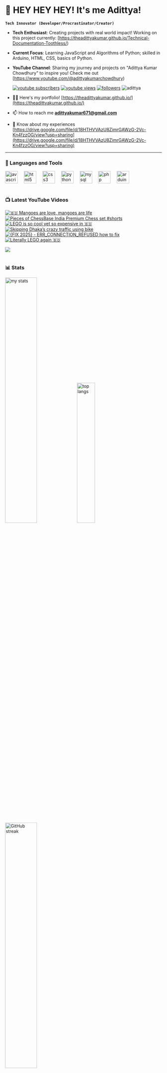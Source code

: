 # 👑 HEY HEY HEY! It's me Adittya!

**`Tech Innovator (Developer/Procrastinator/Creator)`**

- **Tech Enthusiast**: Creating projects with real world impact! Working on this project currently: [https://theadittyakumar.github.io/Technical-Documentation-Toothless/)
- **Current Focus**: Learning JavaScript and Algorithms of Python; skilled in Arduino, HTML, CSS, basics of Python.
- **YouTube Channel**: Sharing my journey and projects on "Adittya Kumar Chowdhury" to inspire you! Check me out [https://www.youtube.com/@adittyakumarchowdhury) 

   <p align="left">
      <a href="https://www.youtube.com/channel/UCu68HfYtlcXFI7kNhnSdspA?sub_confirmation=1">
         <img alt="youtube subscribers" title="Subscribe to my YouTube channel" src="https://custom-icon-badges.demolab.com/youtube/channel/subscribers/UCu68HfYtlcXFI7kNhnSdspA?color=%23E05D44&label=SUBSCRIBE&logo=video&logoColor=white&style=for-the-badge&labelColor=CE4630"/></a> 
      <a href="https://www.youtube.com/c/adittyakumarchowdhury">
         <img alt="youtube views" title="YouTube views" src="https://custom-icon-badges.demolab.com/youtube/channel/views/UCu68HfYtlcXFI7kNhnSdspA?color=%23E1AD0E&logo=eye&logoColor=white&style=for-the-badge&labelColor=C79600"/></a> 
      <a href="https://github.com/TheAdittyaKumar?tab=followers">
         <img alt="followers" title="Follow me on Github" src="https://custom-icon-badges.demolab.com/github/followers/TheAdittyaKumar?color=236ad3&labelColor=1155ba&style=for-the-badge&logo=person-add&label=Follow&logoColor=white"/></a>
      <img src="https://komarev.com/ghpvc/?username=TheAdittyaKumar&label=Profile%20views&color=0e75b6&style=flat" alt="adittya" />
   </p>


- 👨‍💻 Here's my portfolio! [https://theadittyakumar.github.io/](https://theadittyakumar.github.io/)

- 📫 How to reach me **adittyakumar671@gmail.com**

- 📄 Know about my experiences [https://drive.google.com/file/d/18HTHVVAzU8ZimrGAWzG-2Vc-Kn4fzzOG/view?usp=sharing](https://drive.google.com/file/d/18HTHVVAzU8ZimrGAWzG-2Vc-Kn4fzzOG/view?usp=sharing)

---

### 🧰 Languages and Tools

<div align="left">
  <img src="https://cdn.jsdelivr.net/gh/devicons/devicon/icons/javascript/javascript-original.svg" height="40" alt="javascript logo"  />
  <img width="12" />
  <img src="https://cdn.jsdelivr.net/gh/devicons/devicon/icons/html5/html5-original.svg" height="40" alt="html5 logo"  />
  <img width="12" />
  <img src="https://cdn.jsdelivr.net/gh/devicons/devicon/icons/css3/css3-original.svg" height="40" alt="css3 logo"  />
  <img width="12" />
  <img src="https://cdn.jsdelivr.net/gh/devicons/devicon/icons/python/python-original.svg" height="40" alt="python logo"  />
  <img width="12" />
  <img src="https://cdn.jsdelivr.net/gh/devicons/devicon/icons/mysql/mysql-original.svg" height="40" alt="mysql logo"  />
  <img width="12" />
  <img src="https://cdn.jsdelivr.net/gh/devicons/devicon/icons/php/php-original.svg" height="40" alt="php logo"  />
  <img width="12" />
  <img src="https://cdn.jsdelivr.net/gh/devicons/devicon/icons/arduino/arduino-original.svg" height="40" alt="arduino logo"  />
</div>


#

### 📺 Latest YouTube Videos

<!-- BEGIN YOUTUBE-CARDS -->
[![🇧🇩 Mangoes are love, mangoes are life](https://ytcards.demolab.com/?id=GrM-KTn9YPg&title=%F0%9F%87%A7%F0%9F%87%A9+Mangoes+are+love%2C+mangoes+are+life&lang=en&timestamp=1749367727&background_color=%230d1117&title_color=%23ffffff&stats_color=%23dedede&max_title_lines=1&width=250&border_radius=5 "🇧🇩 Mangoes are love, mangoes are life")](https://www.youtube.com/watch?v=GrM-KTn9YPg)
[![Pieces of ChessBase India Premium Chess set #shorts](https://ytcards.demolab.com/?id=V1oJQ4PVcrE&title=Pieces+of+ChessBase+India+Premium+Chess+set+%23shorts&lang=en&timestamp=1749303391&background_color=%230d1117&title_color=%23ffffff&stats_color=%23dedede&max_title_lines=1&width=250&border_radius=5 "Pieces of ChessBase India Premium Chess set #shorts")](https://www.youtube.com/watch?v=V1oJQ4PVcrE)
[![LEGO is so cool yet so expensive in 🇧🇩](https://ytcards.demolab.com/?id=7-EGNM1Bl50&title=LEGO+is+so+cool+yet+so+expensive+in+%F0%9F%87%A7%F0%9F%87%A9&lang=en&timestamp=1749246592&background_color=%230d1117&title_color=%23ffffff&stats_color=%23dedede&max_title_lines=1&width=250&border_radius=5 "LEGO is so cool yet so expensive in 🇧🇩")](https://www.youtube.com/watch?v=7-EGNM1Bl50)
[![Skipping Dhaka’s crazy traffic using bike](https://ytcards.demolab.com/?id=ehtFuugZ9g0&title=Skipping+Dhaka%E2%80%99s+crazy+traffic+using+bike&lang=en&timestamp=1749073034&background_color=%230d1117&title_color=%23ffffff&stats_color=%23dedede&max_title_lines=1&width=250&border_radius=5 "Skipping Dhaka’s crazy traffic using bike")](https://www.youtube.com/watch?v=ehtFuugZ9g0)
[![{FIX 2025} - ERR_CONNECTION_REFUSED how to fix](https://ytcards.demolab.com/?id=s01ewaMulc8&title=%7BFIX+2025%7D+-+ERR_CONNECTION_REFUSED+how+to+fix&lang=en&timestamp=1749064445&background_color=%230d1117&title_color=%23ffffff&stats_color=%23dedede&max_title_lines=1&width=250&border_radius=5 "{FIX 2025} - ERR_CONNECTION_REFUSED how to fix")](https://www.youtube.com/watch?v=s01ewaMulc8)
[![Literally LEGO again 🇧🇩](https://ytcards.demolab.com/?id=P6BcFdw-YbI&title=Literally+LEGO+again+%F0%9F%87%A7%F0%9F%87%A9&lang=en&timestamp=1748989469&background_color=%230d1117&title_color=%23ffffff&stats_color=%23dedede&max_title_lines=1&width=250&border_radius=5 "Literally LEGO again 🇧🇩")](https://www.youtube.com/watch?v=P6BcFdw-YbI)
<!-- END YOUTUBE-CARDS -->

[<img src="https://custom-icon-badges.demolab.com/badge/-Subscribe%20For%20More-red?style=for-the-badge&logo=video&logoColor=white"/>](https://www.youtube.com/channel/UCu68HfYtlcXFI7kNhnSdspA?sub_confirmation=1)

#

### 📊 Stats

<div align="left">
  <img alt="my stats" width="45%" src="https://github-readme-stats.vercel.app/api?username=TheAdittyaKumar&show_icons=true&hide_border=true&theme=vision-friendly-dark" />
  <img alt="top langs" width="34%" src="https://github-readme-stats.vercel.app/api/top-langs/?username=TheAdittyaKumar&layout=compact&hide_border=true&theme=vision-friendly-dark" />
  <img alt="GitHub streak" width="45%" src="https://github-readme-streak-stats.herokuapp.com/?user=TheAdittyaKumar&theme=vision-friendly-dark&hide_border=true" />

</div>



<!-- ![GitHub Streak](https://streak-stats.demolab.com?user=TheAdittyaKumar&theme=swift&border_radius=4.5) -->
#

